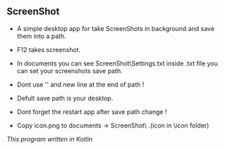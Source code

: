 ## ScreenShot

* A simple desktop app for take ScreenShots in background and save them into a path.
* F12 takes screenshot.
* In documents you can see ScreenShot\Settings.txt inside .txt file you can set your screenshots save path.

* Dont use '\' and new line at the end of path !
* Defult save path is your desktop.
* Dont forget the restart app after save path change !
* Copy icon.png to documents -> ScreenShot\ .(icon in \icon folder)

*This program written in Kotlin*
